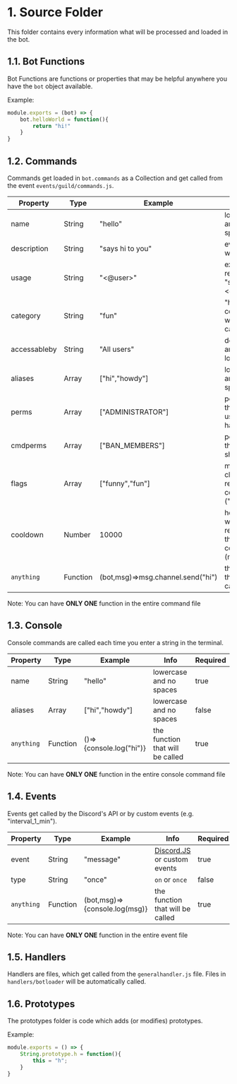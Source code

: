 # 1. Source Folder

This folder contains every information what will be processed and loaded in the bot.

## 1.1. Bot Functions

Bot Functions are functions or properties that may be helpful anywhere you have the `bot` object available.

Example:
```js
module.exports = (bot) => {
    bot.helloWorld = function(){
        return "hi!"
    }
}
```

## 1.2. Commands

Commands get loaded in `bot.commands` as a Collection and get called from the event `events/guild/commands.js`.

| Property     | Type     | Example                                | Info                                            | Required |
|--------------|----------|----------------------------------------|-------------------------------------------------|----------|
| name         | String   | "hello"                                | lowercase and no spaces                         | true     |
| description  | String   | "says hi to you"                       | everything works                                | false    |
| usage        | String   | "<@user>"                              | example result: "sb!hello <@user>"              | false    |
| category     | String   | "fun"                                  | "help" command will sort the categories         | true     |
| accessableby | String   | "All users"                            | deprecated and no longer used                   | false    |
| aliases      | Array    | ["hi","howdy"]                         | lowercase and no spaces                         | false    |
| perms        | Array    | ["ADMINISTRATOR"]                      | permissions that the user should have           | false    |
| cmdperms     | Array    | ["BAN_MEMBERS"]                        | permissions that the bot should have            | false    |
| flags        | Array    | ["funny","fun"]                        | may change the result of the command ("--flag") | false    |
| cooldown     | Number   | 10000                                  | how long to wait for rerunning the command (ms) | false    |
| `anything`   | Function | (bot,msg)=>msg.channel.send("hi") | the function that will be called                | true     |

Note: You can have **ONLY ONE** function in the entire command file

## 1.3. Console

Console commands are called each time you enter a string in the terminal.

| Property     | Type     | Example                 | Info                             | Required |
|--------------|----------|-------------------------|----------------------------------|----------|
| name         | String   | "hello"                 | lowercase and no spaces          | true     |
| aliases      | Array    | ["hi","howdy"]          | lowercase and no spaces          | false    |
| `anything`   | Function | ()=>{console.log("hi")} | the function that will be called | true     |

Note: You can have **ONLY ONE** function in the entire console command file

## 1.4. Events

Events get called by the Discord's API or by custom events (e.g. "interval_1_min").

| Property     | Type     | Example                       | Info                             | Required |
|--------------|----------|-------------------------------|----------------------------------|----------|
| event        | String   | "message"                     | [Discord.JS](https://discord.js.org/#/docs/main/11.6.4/class/Client) or custom events | true |
| type         | String   | "once"                        | `on` or `once`                   | false    |
| `anything`   | Function | (bot,msg)=>{console.log(msg)} | the function that will be called | true     |

Note: You can have **ONLY ONE** function in the entire event file

## 1.5. Handlers

Handlers are files, which get called from the `generalhandler.js` file.
Files in `handlers/botloader` will be automatically called.

## 1.6. Prototypes

The prototypes folder is code which adds (or modifies) prototypes.

Example:
```js
module.exports = () => {
    String.prototype.h = function(){
        this = "h";
    }
}
```
